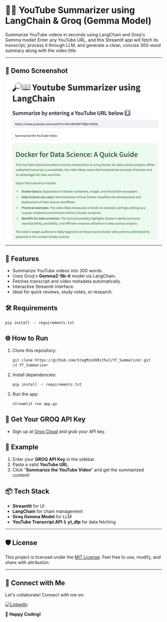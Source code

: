 
# 🔎📖 YouTube Summarizer using LangChain & Groq (Gemma Model)

Summarize YouTube videos in seconds using LangChain and Groq's Gemma model! Enter any YouTube URL, and this Streamlit app will fetch its transcript, process it through LLM, and generate a clean, concise 300-word summary along with the video title.

---

## 📸 Demo Screenshot

<p align="center">
  <img src="screenshot.png" alt="Youtube Summarizer using Langchain & Groq" width="800"/>
</p>

---

## 🚀 Features
- Summarize YouTube videos into 300 words.
- Uses Groq's **Gemma2-9b-it** model via LangChain.
- Fetches transcript and video metadata automatically.
- Interactive Streamlit interface.
- Ideal for quick reviews, study notes, or research.

## 🛠️ Requirements

```bash
pip install -r requirements.txt
```

## 🌐 How to Run

1. Clone this repository:
    ```bash
    git clone https://github.com/StagMindVRithul/YT_Summarizer.git
    cd YT_Summarizer
    ```

2. Install dependencies:
    ```bash
    pip install -r requirements.txt
    ```

3. Run the app:
    ```bash
    streamlit run app.py
    ```

## 🔑 Get Your GROQ API Key
- Sign up at [Groq Cloud](https://console.groq.com/keys) and grab your API key.

## 📄 Example
1. Enter your **GROQ API Key** in the sidebar.
2. Paste a valid **YouTube URL**.
3. Click "**Summarize the YouTube Video**" and get the summarized content!

## 📦 Tech Stack
- **Streamlit** for UI
- **LangChain** for chain management
- **Groq Gemma Model** for LLM
- **YouTube Transcript API** & **yt_dlp** for data fetching

---

## 🛡️ License

This project is licensed under the [MIT License](LICENSE). Feel free to use, modify, and share with attribution.

---
## 📢 Connect with Me

Let's collaborate! Connect with me on:

[![LinkedIn](https://img.shields.io/badge/LinkedIn-0077B5?style=for-the-badge&logo=linkedin&logoColor=white)](https://www.linkedin.com/in/v-rithul-06b5632b6/)  

🚀 **Happy Coding!**
